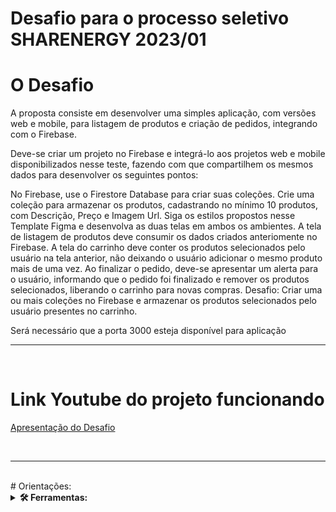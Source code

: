 # Desafio para o processo seletivo SHARENERGY 2023/01

# O Desafio

A proposta consiste em desenvolver uma simples aplicação, com versões web e mobile, para listagem de produtos e criação de pedidos, integrando com o Firebase.

Deve-se criar um projeto no Firebase e integrá-lo aos projetos web e mobile disponibilizados nesse teste, fazendo com que compartilhem os mesmos dados para desenvolver os seguintes pontos:

No Firebase, use o Firestore Database para criar suas coleções.
Crie uma coleção para armazenar os produtos, cadastrando no mínimo 10 produtos, com Descrição, Preço e Imagem Url.
Siga os estilos propostos nesse Template Figma e desenvolva as duas telas em ambos os ambientes.
A tela de listagem de produtos deve consumir os dados criados anteriomente no Firebase.
A tela do carrinho deve conter os produtos selecionados pelo usuário na tela anterior, não deixando o usuário adicionar o mesmo produto mais de uma vez.
Ao finalizar o pedido, deve-se apresentar um alerta para o usuário, informando que o pedido foi finalizado e remover os produtos selecionados, liberando o carrinho para novas compras.
Desafio: Criar uma ou mais coleções no Firebase e armazenar os produtos selecionados pelo usuário presentes no carrinho.
<br>

Será necessário que a porta 3000 esteja disponível para aplicação
<br>
<hr> 
<br>

# Link Youtube do projeto funcionando

[Apresentação do Desafio](https://youtu.be/M2zqkyx-Z_s)

<br>
<hr>
<br>
# Orientações:
 <br>

<details>
  <summary>
  <strong>🛠 Ferramentas:</strong>
  </summary> <br>
  
  <summary>
  <strong>Front End:</strong>
  </summary>
  <a href="https://pt-br.reactjs.org/">React</a><br>
<br>

<details>
 <summary>
 <strong>💻 Como executar a aplicação:</strong>
 </summary><br>

 1. Clone o repositório

  - Use o comando: `git clone git@github.com:brunomourabastos/cogny-front-end-test.git`.
    - Entre na pasta do repositório que você acabou de clonar, use o comando `cd cogny-front-end-test`.
 
 2. Instale as dependências

  - Dentro da pasta web, use o comando: `npm run install`.
    - Aguarde a instalação das dependências. Nessa etapa serão instaladas as dependências do frontend.
 
 3. Iniciar Front End:
 
   - Dentro da pasta (mesma dos passos anteriores).
    - Use o comando `npm start`.

      
 <strong>Com isso, a exibição no front end em localhost:3000.</strong>
 
 </details>
 <hr>
 <br>